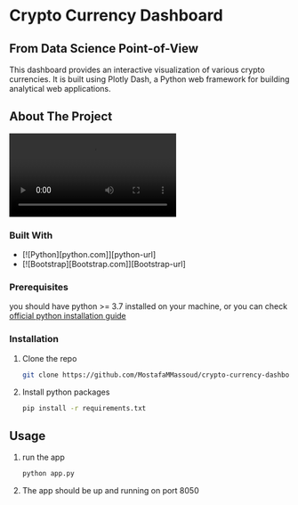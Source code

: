 
# Crypto Currency Dashboard

## From Data Science Point-of-View
This dashboard provides an interactive visualization of various crypto currencies. It is built using Plotly Dash, a Python web framework for building analytical web applications.

<!-- ABOUT THE PROJECT -->
## About The Project
![](assets/demo.mp4)

### Built With


* [![Python][python.com]][python-url]
* [![Bootstrap][Bootstrap.com]][Bootstrap-url]

<!-- GETTING STARTED -->
### Prerequisites

you should have python >= 3.7 installed on your machine, or you can check
[official python installation guide](https://www.python.org/downloads/)



### Installation

1. Clone the repo
   ```sh
   git clone https://github.com/MostafaMMassoud/crypto-currency-dashboard.git
   ```
2. Install python packages
   ```sh
   pip install -r requirements.txt
   ```

<!-- USAGE EXAMPLES -->
## Usage

1. run the app
   ```sh
   python app.py
   ```
2. The app should be up and running on port 8050
